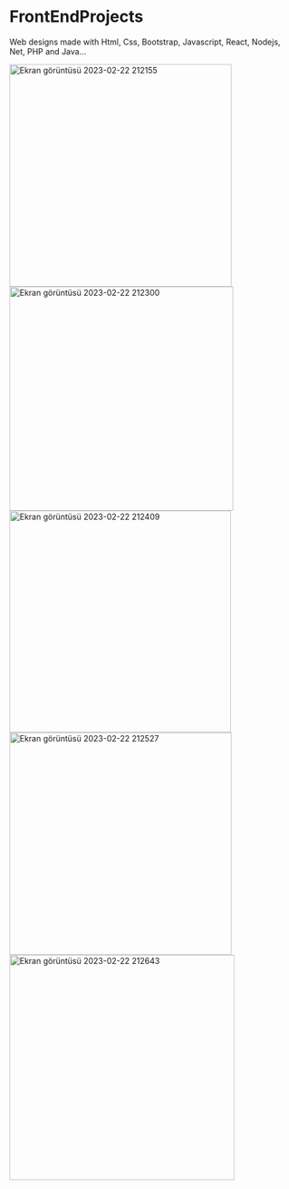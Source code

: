 # FrontEndProjects
 Web designs made with Html, Css, Bootstrap, Javascript, React, Nodejs, Net, PHP and Java...




<img width="392" alt="Ekran görüntüsü 2023-02-22 212155" src="https://user-images.githubusercontent.com/113041850/220723089-74f31e9e-152c-4142-ad0f-d9f0713bcd03.png">
<img width="395" alt="Ekran görüntüsü 2023-02-22 212300" src="https://user-images.githubusercontent.com/113041850/220723286-109ca145-d3f8-4ed8-b2e6-f32eb637fb84.png">
<img width="391" alt="Ekran görüntüsü 2023-02-22 212409" src="https://user-images.githubusercontent.com/113041850/220723373-96b7191c-0875-4732-8e4a-38f1b27cb7b5.png">
<img width="392" alt="Ekran görüntüsü 2023-02-22 212527" src="https://user-images.githubusercontent.com/113041850/220723487-b623a2eb-5080-4e85-8c54-739b2705c740.png">
<img width="397" alt="Ekran görüntüsü 2023-02-22 212643" src="https://user-images.githubusercontent.com/113041850/220723587-c8c1848c-06ba-4c5c-a2b1-14d3f25101ea.png">
